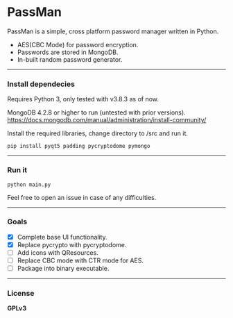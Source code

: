 # PassMan

PassMan is a simple, cross platform password manager written in Python.

  - AES(CBC Mode) for password encryption.
  - Passwords are stored in MongoDB.
  - In-built random password generator.

---
### Install dependecies

Requires Python 3, only tested with v3.8.3 as of now.

MongoDB 4.2.8 or higher to run (untested with prior versions).
https://docs.mongodb.com/manual/administration/install-community/

Install the required libraries, change directory to /src and run it.

```
pip install pyqt5 padding pycryptodome pymongo
```

---
### Run it
```
python main.py
```
Feel free to open an issue in case of any difficulties.

---
### Goals
- [x] Complete base UI functionality.
- [x] Replace pycrypto with pycryptodome.
- [ ] Add icons with QResources.
- [ ] Replace CBC mode with CTR mode for AES.
- [ ] Package into binary executable.

---
### License
**GPLv3**
